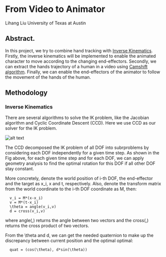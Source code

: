 # From Video to Animator
Lihang Liu
University of Texas at Austin

## Abstract. 
In this project, we try to combine hand tracking with [Inverse Kinematics](https://en.wikipedia.org/wiki/Inverse_kinematics).
Firstly, the inverse kinematics will be implemented to enable the animated
character to move according to the changing end-effectors. Secondly, we can extract
the hands trajectory of a human in a video using [Camshift algorithm](https://fr.wikipedia.org/wiki/Camshift). 
Finally, we can enable the end-effectors of the animator to follow the movement of the hands of the human.

## Methodology

### Inverse Kinematics
There are several algorithms to solve the IK problem, like the Jacobian algorithm and Cyclic Coordinate Descent (CCD). 
Here we use CCD as our solver for the IK problem.

![alt text](https://raw.githubusercontent.com/LihangLiu/IK-taiji/master/media/fig_ccd.jpg "CCD")

The CCD decomposed the IK problem of all DOF into subrproblems by considering each DOF independently for a given time step.
As shown in the Fig above, for each given time step and for each DOF, we can apply geometry analysis to find the optimal rotation for this DOF if all other DOF stay constant. 

More concretely, denote the world position of i-th DOF, the end-effector and the target as x_i, x and t, respectively. Also, denote the transform matrix from the world coordinate to the i-th DOF coordinate as M, then:
      
      v_i = M*(x-x_i)
      v = M*(t-x_i)
      \theta = angle(v_i,v)
      d = cross(v_i,v)
where angle(,) returns the angle between two vectors and the cross(,) returns the cross product of two vectors.

From the \theta and d, we can get the needed quaternion to make up the discrepancy between current position and the optimal optimal:

      quat = (cos(\theta), d*sin(\theta))
      
     



